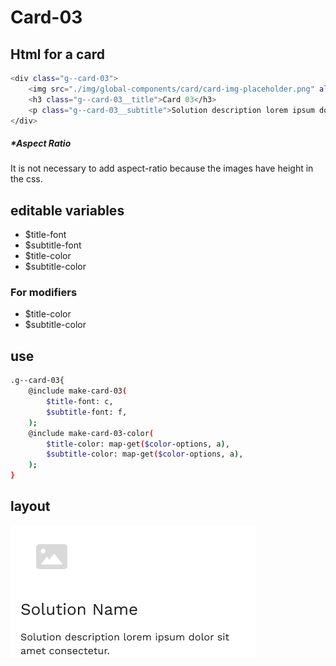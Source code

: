 # Card-03

## Html for a card

```sh
<div class="g--card-03">
    <img src="./img/global-components/card/card-img-placeholder.png" alt="" class="g--card-03__media">
    <h3 class="g--card-03__title">Card 03</h3>
    <p class="g--card-03__subtitle">Solution description lorem ipsum dolor sit amet consectetur.</p>
</div>
```

##### \*Aspect Ratio

It is not necessary to add aspect-ratio because the images have height in the css.

## editable variables

- $title-font
- $subtitle-font
- $title-color
- $subtitle-color

### For modifiers

- $title-color
- $subtitle-color

## use

```sh
.g--card-03{
    @include make-card-03(
        $title-font: c,
        $subtitle-font: f,
    );
    @include make-card-03-color(
        $title-color: map-get($color-options, a),
        $subtitle-color: map-get($color-options, a),
    );
}
```

## layout

![alt text][card-03]

[card-03]: /src/img/global-components/card/card-03.png
